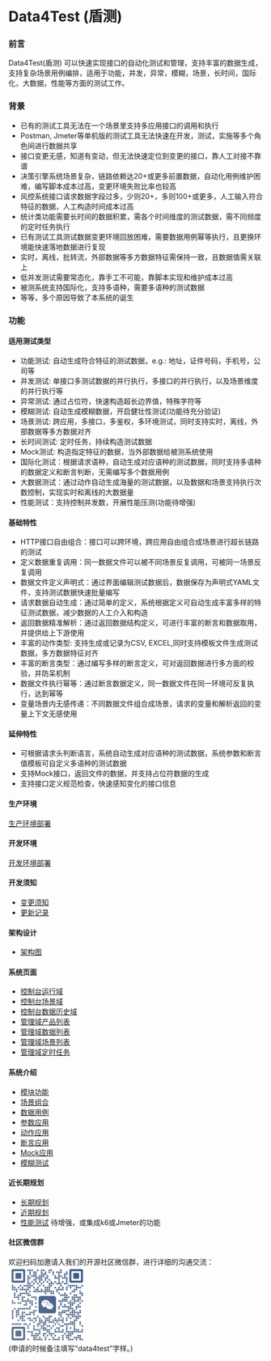 # Data4Test (盾测)

### 前言
Data4Test(盾测) 可以快速实现接口的自动化测试和管理，支持丰富的数据生成，支持复杂场景用例编排，适用于功能，并发，异常，模糊，场景，长时间，国际化，大数据，性能等方面的测试工作。


### 背景
- 已有的测试工具无法在一个场景里支持多应用接口的调用和执行
- Postman, Jmeter等单机版的测试工具无法快速在开发，测试，实施等多个角色间进行数据共享
- 接口变更无感，知道有变动，但无法快速定位到变更的接口，靠人工对接不靠谱
- 决策引擎系统场景复杂，链路依赖达20+或更多前置数据，自动化用例维护困难，编写脚本成本过高，变更环境失败比率也较高
- 风控系统接口请求数据字段过多，少则20+，多则100+或更多，人工输入符合特征的数据，人工构造时间成本过高
- 统计类功能需要长时间的数据积累，需各个时间维度的测试数据，需不同频度的定时任务执行
- 已有测试工具测试数据变更环境回放困难，需要数据用例幂等执行，且更换环境能快速落地数据进行复现
- 实时，离线，批转流，外部数据等多方数据特征需保持一致，且数据值需关联上
- 低并发测试需要常态化，靠手工不可能，靠脚本实现和维护成本过高
- 被测系统支持国际化，支持多语种，需要多语种的测试数据
- 等等，多个原因导致了本系统的诞生

### 功能
#### 适用测试类型
- 功能测试: 自动生成符合特征的测试数据，e.g.: 地址，证件号码，手机号，公司等
- 并发测试: 单接口多测试数据的并行执行，多接口的并行执行，以及场景维度的并行执行等
- 异常测试: 通过占位符，快速构造超长边界值，特殊字符等
- 模糊测试: 自动生成模糊数据，开启健壮性测试(功能待充分验证)
- 场景测试: 跨应用，多接口，多鉴权，多环境测试，同时支持实时，离线，外部数据等多方数据对齐
- 长时间测试: 定时任务，持续构造测试数据
- Mock测试: 构造指定特征的数据，当外部数据给被测系统使用
- 国际化测试：根据请求语种，自动生成对应语种的测试数据，同时支持多语种的数据定义和断言判断，无需编写多个数据用例
- 大数据测试：通过动作自动生成海量的测试数据，以及数据和场景支持执行次数控制，实现实时和离线的大数据量
- 性能测试：支持控制并发数，开展性能压测(功能待增强)

#### 基础特性
- HTTP接口自由组合：接口可以跨环境，跨应用自由组合成场景进行超长链路的测试
- 定义数据重复调用：同一数据文件可以被不同场景反复调用，可被同一场景反复调用
- 数据文件定义声明式：通过界面编辑测试数据后，数据保存为声明式YAML文件，支持测试数据快速批量编写
- 请求数据自动生成：通过简单的定义，系统根据定义可自动生成丰富多样的特征测试数据，减少数据的人工介入和构造
- 返回数据精准解析：通过返回数据结构定义，可进行丰富的断言和数据取用，并提供给上下游使用
- 丰富的动作类型: 支持生成或记录为CSV, EXCEL,同时支持模板文件生成测试数据，多方数据特征对齐
- 丰富的断言类型：通过编写多样的断言定义，可对返回数据进行多方面的校验，并防呆机制
- 数据文件执行幂等：通过断言数据定义，同一数据文件在同一环境可反复执行，达到幂等
- 变量场景内无感传递：不同数据文件组合成场景，请求的变量和解析返回的变量上下文无感使用

#### 延伸特性
- 可根据请求头判断语言，系统自动生成对应语种的测试数据，系统参数和断言值模板可自定义多语种的测试数据
- 支持Mock接口，返回文件的数据，并支持占位符数据的生成
- 支持接口定义规范检查，快速感知变化的接口信息

#### 生产环境
[生产环境部署](./deploy/README.md)

#### 开发环境
[开发环境部署](./mgmt/doc/dev_env.md)

#### 开发须知
- [变更须知](./mgmt/doc/file/development/must_know.md)
- [更新记录](./mgmt/doc/file/update/change_log.md)

#### 架构设计
- [架构图](./mgmt/doc/file/arch/arch.md)

#### 系统页面
- [控制台运行域](./image/控制台运行域页面.jpg)
- [控制台场景域](./image/控制台场景域页面.png)
- [控制台数据历史域](./image/控制台数据历史域页面.png)
- [管理域产品列表](./image/管理域产品页面功能介绍.png)
- [管理域数据列表](./image/管理域数据列表功能介绍.png)
- [管理域场景列表](./image/管理域场景列表功能介绍.png)
- [管理域定时任务](./image/管理域定时任务列表功能介绍.png)

#### 系统介绍
- [模块功能](./mgmt/doc/file/function/module_function.md)
- [场景组合](./mgmt/doc/file/design/scene_design.md)
- [数据用例](./mgmt/common/模板使用说明.yml)
- [参数应用](./mgmt/doc/file/design/parameter_design.md)
- [动作应用](./mgmt/doc/file/design/action_design.md)
- [断言应用](./mgmt/doc/file/design/assert_design.md)
- [Mock应用](./mgmt/doc/file/design/mock_design.md)
- [模糊测试](./mgmt/doc/file/design/relation_design.md)


#### 近长期规划
- [长期规划](./mgmt/doc/file/plan/blue_print.md)
- [近期规划](./mgmt/doc/file/plan/plan.md)
- [性能测试](./mgmt/doc/file/design/perf_design.md)  待增强，或集成k6或Jmeter的功能

#### 社区微信群
欢迎扫码加邀请入我们的开源社区微信群，进行详细的沟通交流：  
<img src="./image/沟通联系方式.jpg" width=30% />  
(申请的时候备注填写“data4test”字样。)




